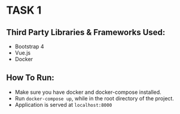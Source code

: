 # TASK 1

## Third Party Libraries & Frameworks Used:
- Bootstrap 4
- Vue.js
- Docker

## How To Run:
- Make sure you have docker and docker-compose installed.
- Run `docker-compose up`, while in the root directory of the project.
- Application is served at `localhost:8000`